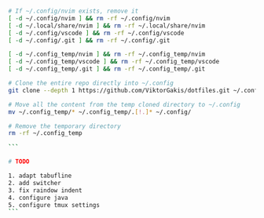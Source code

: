 ````bash

# If ~/.config/nvim exists, remove it
[ -d ~/.config/nvim ] && rm -rf ~/.config/nvim
[ -d ~/.local/share/nvim ] && rm -rf ~/.local/share/nvim
[ -d ~/.config/vscode ] && rm -rf ~/.config/vscode
[ -d ~/.config/.git ] && rm -rf ~/.config/.git

[ -d ~/.config_temp/nvim ] && rm -rf ~/.config_temp/nvim
[ -d ~/.config_temp/vscode ] && rm -rf ~/.config_temp/vscode
[ -d ~/.config_temp/.git ] && rm -rf ~/.config_temp/.git

# Clone the entire repo directly into ~/.config
git clone --depth 1 https://github.com/ViktorGakis/dotfiles.git ~/.config_temp

# Move all the content from the temp cloned directory to ~/.config
mv ~/.config_temp/* ~/.config_temp/.[!.]* ~/.config/

# Remove the temporary directory
rm -rf ~/.config_temp

```

# TODO

1. adapt tabufline
2. add switcher
3. fix raindow indent
4. configure java
5. configure tmux settings
```
````

